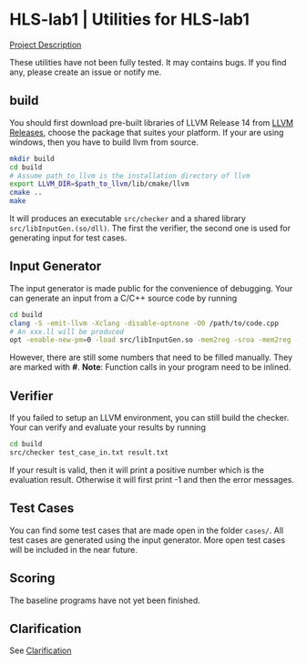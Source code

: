 # HLS-lab1 | Utilities for HLS-lab1
[Project Description](/Description.md)

These utilities have not been fully tested. It may contains bugs. If you find any, please create an issue or notify me.

## build
You should first download pre-built libraries of LLVM Release 14 from [LLVM Releases](https://github.com/llvm/llvm-project/releases), choose the package that suites your platform. If your are using windows, then you have to build llvm from source.

``` bash
mkdir build
cd build
# Assume path_to_llvm is the installation directory of llvm
export LLVM_DIR=$path_to_llvm/lib/cmake/llvm
cmake ..
make
```
It will produces an executable `src/checker` and a shared library `src/libInputGen.(so/dll)`. The first the verifier, the second one is used for generating input for test cases.

## Input Generator
The input generator is made public for the convenience of debugging. 
Your can generate an input from a C/C++ source code by running
``` bash
cd build
clang -S -emit-llvm -Xclang -disable-optnone -O0 /path/to/code.cpp
# An xxx.ll will be produced
opt -enable-new-pm=0 -load src/libInputGen.so -mem2reg -sroa -mem2reg -early-cse -inline -dce -input-gen -S xxx.ll -disable-output > test_case.txt
```
However, there are still some numbers that need to be filled manually. They are marked with **#**.
**Note**: Function calls in your program need to be inlined.

## Verifier
If you failed to setup an LLVM environment, you can still build the checker. 
Your can verify and evaluate your results by running
``` bash
cd build
src/checker test_case_in.txt result.txt
```
If your result is valid, then it will print a positive number which is the evaluation result. Otherwise it will first print -1 and then the error messages.

## Test Cases
You can find some test cases that are made open in the folder `cases/`. All test cases are generated using the input generator. More open test cases will be included in the near future.

## Scoring
The baseline programs have not yet been finished.

## Clarification
See [Clarification](/Clarification.md)
